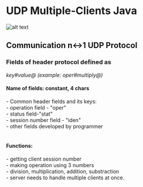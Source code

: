 # UDP Multiple-Clients Java

![alt text](http://endlessicons.com/wp-content/uploads/2014/11/wifi-icon-2-214x214.png)

<h2>Communication n↔1 UDP Protocol </h2>
<h3>Fields of header protocol defined as </h3><i>key#value@ (example: oper#multiply@)</i></br>
<h4>Name of fields: constant, 4 chars</h4>
- Common header fields and its keys:</br>
- operation field - "oper"</br>
- status field-"stat"</br>
- session number field - "iden"</br>
- other fields developed by programmer</br></br>
<h4>Functions: </h4> 
- getting client session number</br>
- making operation using 3 numbers</br>
- division, multiplication, addition, substraction</br>
- server needs to handle multiple clients at once.</br>
